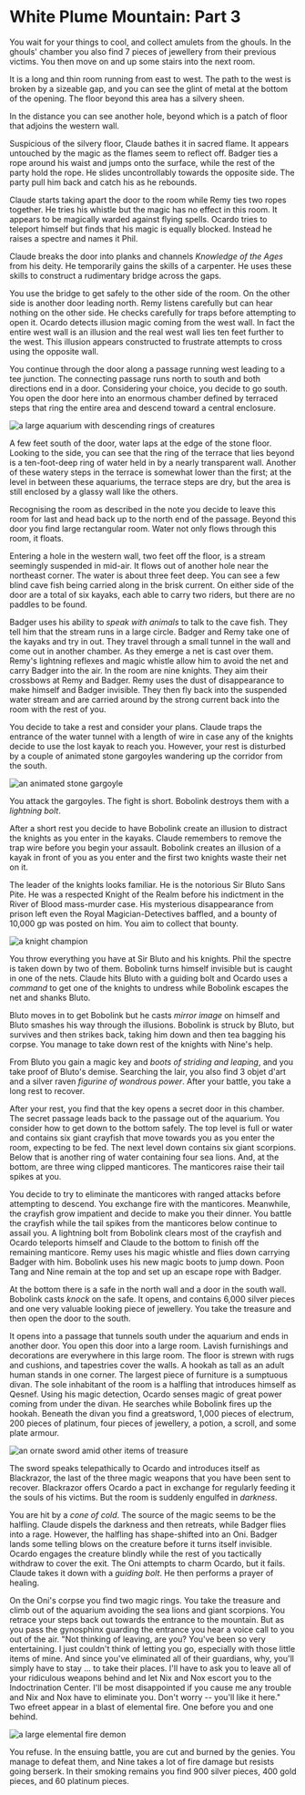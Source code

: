 # White Plume Mountain: Part 3

You wait for your things to cool, and collect amulets from the ghouls. In the ghouls' chamber you also find 7 pieces of jewellery from their previous victims. You then move on and up some stairs into the next room.

It is a long and thin room running from east to west. The path to the west is broken by a sizeable gap, and you can see the glint of metal at the bottom of the opening. The floor beyond this area has a silvery sheen.

In the distance you can see another hole, beyond which is a patch of floor that adjoins the western wall.

Suspicious of the silvery floor, Claude bathes it in sacred flame. It appears untouched by the magic as the flames seem to reflect off. Badger ties a rope around his waist and jumps onto the surface, while the rest of the party hold the rope. He slides uncontrollably towards the opposite side. The party pull him back and catch his as he rebounds.

Claude starts taking apart the door to the room while Remy ties two ropes together. He tries his whistle but the magic has no effect in this room. It appears to be magically warded against flying spells. Ocardo tries to teleport himself but finds that his magic is equally blocked. Instead he raises a spectre and names it Phil.

Claude breaks the door into planks and channels _Knowledge of the Ages_ from his deity. He temporarily gains the skills of a carpenter. He uses these skills to construct a rudimentary bridge across the gaps.

You use the bridge to get safely to the other side of the room. On the other side is another door leading north. Remy listens carefully but can hear nothing on the other side. He checks carefully for traps before attempting to open it. Ocardo detects illusion magic coming from the west wall. In fact the entire west wall is an illusion and the real west wall lies ten feet further to the west. This illusion appears constructed to frustrate attempts to cross using the opposite wall.

You continue through the door along a passage running west leading to a tee junction. The connecting passage runs north to south and both directions end in a door. Considering your choice, you decide to go south. You open the door here into an enormous chamber defined by terraced steps that ring the entire area and descend toward a central enclosure.

![a large aquarium with descending rings of creatures](https://media-waterdeep.cursecdn.com/attachments/thumbnails/2/131/850/600/totyp-04-10.png "inverted ziggurat")

A few feet south of the door, water laps at the edge of the stone floor. Looking to the side, you can see that the ring of the terrace that lies beyond is a ten-foot-deep ring of water held in by a nearly transparent wall. Another of these watery steps in the terrace is somewhat lower than the first; at the level in between these aquariums, the terrace steps are dry, but the area is still enclosed by a glassy wall like the others.

Recognising the room as described in the note you decide to leave this room for last and head back up to the north end of the passage. Beyond this door you find large rectangular room. Water not only flows through this room, it floats.

Entering a hole in the western wall, two feet off the floor, is a stream seemingly suspended in mid-air. It flows out of another hole near the northeast corner. The water is about three feet deep. You can see a few blind cave fish being carried along in the brisk current. On either side of the door are a total of six kayaks, each able to carry two riders, but there are no paddles to be found.

Badger uses his ability to _speak with animals_ to talk to the cave fish. They tell him that the stream runs in a large circle. Badger and Remy take one of the kayaks and try in out. They travel through a small tunnel in the wall and come out in another chamber. As they emerge a net is cast over them. Remy's lightning reflexes and magic whistle allow him to avoid the net and carry Badger into the air. In the room are nine knights. They aim their crossbows at Remy and Badger. Remy uses the dust of disappearance to make himself and Badger invisible. They then fly back into the suspended water stream and are carried around by the strong current back into the room with the rest of you.

You decide to take a rest and consider your plans. Claude traps the entrance of the water tunnel with a length of wire in case any of the knights decide to use the lost kayak to reach you. However, your rest is disturbed by a couple of animated stone gargoyles wandering up the corridor from the south.

![an animated stone gargoyle](https://media-waterdeep.cursecdn.com/avatars/thumbnails/0/407/265/315/636252786295384889.jpeg "Gargoyles attack")

You attack the gargoyles. The fight is short. Bobolink destroys them with a _lightning bolt_.

After a short rest you decide to have Bobolink create an illusion to distract the knights as you enter in the kayaks. Claude remembers to remove the trap wire before you begin your assault. Bobolink creates an illusion of a kayak in front of you as you enter and the first two knights waste their net on it.

The leader of the knights looks familiar. He is the notorious Sir Bluto Sans Pite. He was a respected Knight of the Realm before his indictment in the River of Blood mass-murder case. His mysterious disappearance from prison left even the Royal Magician-Detectives baffled, and a bounty of 10,000 gp was posted on him. You aim to collect that bounty.

![a knight champion](https://media-waterdeep.cursecdn.com/avatars/thumbnails/9/854/145/315/636332892672500355.jpeg "Sir Bluto Sans Pite")

You throw everything you have at Sir Bluto and his knights. Phil the spectre is taken down by two of them. Bobolink turns himself invisible but is caught in one of the nets. Claude hits Bluto with a guiding bolt and Ocardo uses a _command_ to get one of the knights to undress while Bobolink escapes the net and shanks Bluto.

Bluto moves in to get Bobolink but he casts _mirror image_ on himself and Bluto smashes his way through the illusions. Bobolink is struck by Bluto, but survives and then strikes back, taking him down and then tea bagging his corpse. You manage to take down rest of the knights with Nine's help.

From Bluto you gain a magic key and _boots of striding and leaping_, and you take proof of Bluto's demise. Searching the lair, you also find 3 objet d'art and a silver raven _figurine of wondrous power_. After your battle, you take a long rest to recover.

After your rest, you find that the key opens a secret door in this chamber. The secret passage leads back to the passage out of the aquarium. You consider how to get down to the bottom safely. The top level is full or water and contains six giant crayfish that move towards you as you enter the room, expecting to be fed. The next level down contains six giant scorpions. Below that is another ring of water containing four sea lions. And, at the bottom, are three wing clipped manticores. The manticores raise their tail spikes at you.

You decide to try to eliminate the manticores with ranged attacks before attempting to descend. You exchange fire with the manticores. Meanwhile, the crayfish grow impatient and decide to make you their dinner. You battle the crayfish while the tail spikes from the manticores below continue to assail you. A lightning bolt from Bobolink clears most of the crayfish and Ocardo teleports himself and Claude to the bottom to finish off the remaining manticore. Remy uses his magic whistle and flies down carrying Badger with him. Bobolink uses his new magic boots to jump down. Poon Tang and Nine remain at the top and set up an escape rope with Badger.

At the bottom there is a safe in the north wall and a door in the south wall. Bobolink casts _knock_ on the safe. It opens, and contains 6,000 silver pieces and one very valuable looking piece of jewellery. You take the treasure and then open the door to the south.

It opens into a passage that tunnels south under the aquarium and ends in another door. You open this door into a large room. Lavish furnishings and decorations are everywhere in this large room. The floor is strewn with rugs and cushions, and tapestries cover the walls. A hookah as tall as an adult human stands in one corner. The largest piece of furniture is a sumptuous divan. The sole inhabitant of the room is a halfling that introduces himself as Qesnef. Using his magic detection, Ocardo senses magic of great power coming from under the divan. He searches while Bobolink fires up the hookah. Beneath the divan you find a greatsword, 1,000 pieces of electrum, 200 pieces of platinum, four pieces of jewellery, a potion, a scroll, and some plate armour.

![an ornate sword amid other items of treasure](https://media-waterdeep.cursecdn.com/attachments/thumbnails/2/132/300/377/totyp-04-11.png "Blackrazor")

The sword speaks telepathically to Ocardo and introduces itself as Blackrazor, the last of the three magic weapons that you have been sent to recover. Blackrazor offers Ocardo a pact in exchange for regularly feeding it the souls of his victims. But the room is suddenly engulfed in _darkness_.

You are hit by a _cone of cold_. The source of the magic seems to be the halfling. Claude dispels the darkness and then retreats, while Badger flies into a rage. However, the halfling has shape-shifted into an Oni. Badger lands some telling blows on the creature before it turns itself invisible. Ocardo engages the creature blindly while the rest of you tactically withdraw to cover the exit. The Oni attempts to charm Ocardo, but it fails. Claude takes it down with a _guiding bolt_. He then performs a prayer of healing.

On the Oni's corpse you find two magic rings. You take the treasure and climb out of the aquarium avoiding the sea lions and giant scorpions. You retrace your steps back out towards the entrance to the mountain. But as you pass the gynosphinx guarding the entrance you hear a voice call to you out of the air. "Not thinking of leaving, are you? You've been so very entertaining. I just couldn't think of letting you go, especially with those little items of mine. And since you've eliminated all of their guardians, why, you'll simply have to stay ... to take their places. I'll have to ask you to leave all of your ridiculous weapons behind and let Nix and Nox escort you to the Indoctrination Center. I'll be most disappointed if you cause me any trouble and Nix and Nox have to eliminate you. Don't worry -- you'll like it here." Two efreet appear in a blast of elemental fire. One before you and one behind.

![a large elemental fire demon](https://media-waterdeep.cursecdn.com/avatars/thumbnails/0/325/280/315/636252775714332067.jpeg "Nix and Nox")

You refuse. In the ensuing battle, you are cut and burned by the genies. You manage to defeat them, and Nine takes a lot of fire damage but resists going berserk. In their smoking remains you find 900 silver pieces, 400 gold pieces, and 60 platinum pieces.
